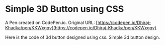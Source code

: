 # Simple 3D Button using CSS

A Pen created on CodePen.io. Original URL: [https://codepen.io/Dhiraj-Khadka/pen/KKWxgqv](https://codepen.io/Dhiraj-Khadka/pen/KKWxgqv).

Here is the code of 3d button designed using css. Simple 3d button design.

